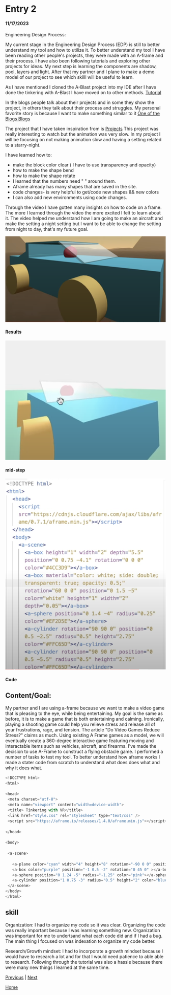 # Entry 2
#### 11/17/2023


Engineering Design Process:




My current stage in the Engineering Design Process (EDP) is still to better understand my tool and how to utilize it. To better understand my tool I have been reading other people's projects, they were made with an A-frame and their process. I have also been following tutorials  and exploring other projects for ideas. My next step is learning the components are shadow, pool, layers and light.  After that my partner and I plane to make a demo model of our project to see which skilll will be useful to learn.



As I have mentioned I cloned the A-Blast project into my IDE after I have done the tinkering with A-Blast I have moved on to other methods. [Tutorial ](https://www.youtube.com/watch?v=y5SZCYT0Zwo)






In the blogs people talk about their projects and in some they show the project, in others they talk about their process and struggles. My personal favorite story is because I want to make something similar to it
[One of the Blogs ](https://markpescecodex.com/we5/na.html)
[Blogs ](https://aframe.io/blog/newsletter2/)


The project that I have taken inspiration from is
[Projects](https://www.kodub.com/apps/planetsbyearth)
This project was really interesting to watch but the animation was very slow. In my project I will be focusing on not making animation slow and having a setting related to a starry-night.


I have learned how to:
* make the block color clear ( I have to use transparency and opacity)
* how to make the shape bend
* how to make the shape rotate
* I learned that the numbers need " " around them.
* Aframe already has many shapes that are saved in the site.
* code changes- is very helpful to get/code new shapes && new colors
* I can also add new environments using code changes.


Through the video I have gotten many insights on how to code on a frame. The more I learned through the video the more excited I felt to learn about it. The video helped me understand how I am going to make an aircraft and make the setting a night setting but I want to be able to change the setting from night to day, that's my future goal.








![](car.png)


#### Results
![](zoom.png)


#### mid-step


![](code.png)


#### Code


## Content/Goal:


My partner and I are using a-frame  because we want to make a video game that is pleasing to the eye, while being entertaining. My  goal is the same as before, it is to make a game that is both entertaining and calming. Ironically, playing a shooting game could help you relieve stress and release all of your frustrations, rage, and tension. The article "Do Video Games Reduce Stress?" claims as much. Using existing A Frame games as a model, we will eventually create a 360-degree interactive game featuring moving and interactable items such as vehicles, aircraft, and firearms. I've made the decision to use A-Frame to construct a flying obstacle game. I performed a number of tasks to test my tool. To better understand how aframe works I made a stater code from scratch to understand what does does what and why it does what. 

```js
<!DOCTYPE html>
<html>

<head>
 <meta charset="utf-8">
 <meta name="viewport" content="width=device-width">
 <title> Tinkering with VR</title>
 <link href="style.css" rel="stylesheet" type="text/css" />
 <script src="https://aframe.io/releases/1.4.0/aframe.min.js"></script>

</head>

<body>

 <a-scene> 

   <a-plane color="cyan" width="4" height="8" rotation="-90 0 0" position="0 0 -4"></a-plane>
   <a-box color="purple" position="-1 0.5 -2" rotation="0 45 0" ></a-box>
   <a-sphere position="0 1.24 -5" radius="-1.25" color="pink"></a-sphere>
   <a-cylinder position="1 0.75 -3" radius="0.5" height="2" color="blue"></a-cylinder>
 </a-scene>
</body>
</html>
```




## skill
Organization: I had to organize my code so it was clear. Organizing the code was really important because I was learning something new. Organization was important for me to undertsand what each code did and if I had a bug. The main thing I focused on was indexation to organize my code better. 

Research/Growth mindset: I had to incorporate a growth mindset because I would have to research a lot and for that I would need patience to able able to research. Following through the tutorial was also a hassle because there were many new things I learned at the same time.




[Previous](entry01.md) | [Next](entry03.md)


[Home](../README.md)



